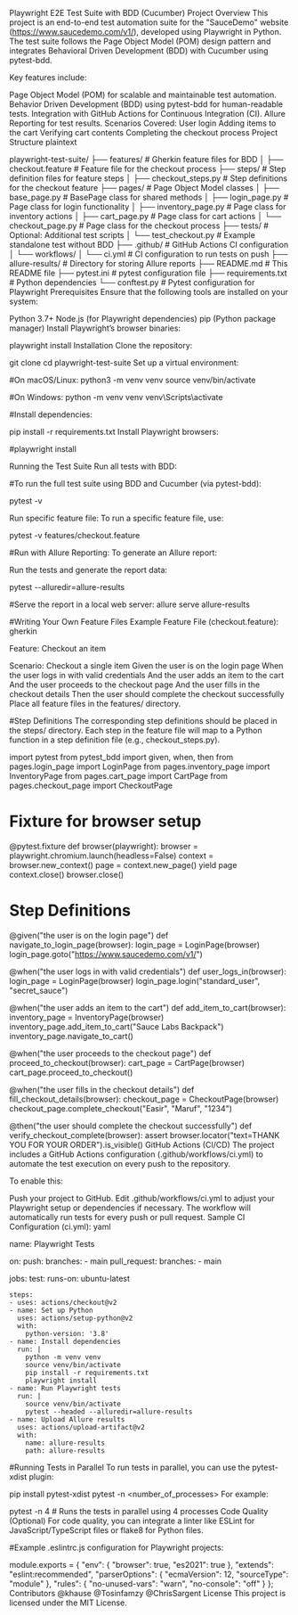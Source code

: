 Playwright E2E Test Suite with BDD (Cucumber)
Project Overview
This project is an end-to-end test automation suite for the "SauceDemo" website (https://www.saucedemo.com/v1/), developed using Playwright in Python. The test suite follows the Page Object Model (POM) design pattern and integrates Behavioral Driven Development (BDD) with Cucumber using pytest-bdd.

Key features include:

Page Object Model (POM) for scalable and maintainable test automation.
Behavior Driven Development (BDD) using pytest-bdd for human-readable tests.
Integration with GitHub Actions for Continuous Integration (CI).
Allure Reporting for test results.
Scenarios Covered:
User login
Adding items to the cart
Verifying cart contents
Completing the checkout process
Project Structure
plaintext

playwright-test-suite/
├── features/                # Gherkin feature files for BDD
│   ├── checkout.feature      # Feature file for the checkout process
├── steps/                   # Step definition files for feature steps
│   ├── checkout_steps.py     # Step definitions for the checkout feature
├── pages/                   # Page Object Model classes
│   ├── base_page.py          # BasePage class for shared methods
│   ├── login_page.py         # Page class for login functionality
│   ├── inventory_page.py     # Page class for inventory actions
│   ├── cart_page.py          # Page class for cart actions
│   └── checkout_page.py      # Page class for the checkout process
├── tests/                   # Optional: Additional test scripts
│   └── test_checkout.py      # Example standalone test without BDD
├── .github/                 # GitHub Actions CI configuration
│   └── workflows/
│       └── ci.yml            # CI configuration to run tests on push
├── allure-results/           # Directory for storing Allure reports
├── README.md                 # This README file
├── pytest.ini                # pytest configuration file
├── requirements.txt          # Python dependencies
└── conftest.py               # Pytest configuration for Playwright
Prerequisites
Ensure that the following tools are installed on your system:

Python 3.7+
Node.js (for Playwright dependencies)
pip (Python package manager)
Install Playwright’s browser binaries:



playwright install
Installation
Clone the repository:



git clone <repository-url>
cd playwright-test-suite
Set up a virtual environment:


#On macOS/Linux:
python3 -m venv venv
source venv/bin/activate


#On Windows:
python -m venv venv
venv\Scripts\activate


#Install dependencies:

pip install -r requirements.txt
Install Playwright browsers:



#playwright install

Running the Test Suite
Run all tests with BDD:


#To run the full test suite using BDD and Cucumber (via pytest-bdd):

pytest -v


Run specific feature file:
To run a specific feature file, use:

pytest -v features/checkout.feature


#Run with Allure Reporting:
To generate an Allure report:

Run the tests and generate the report data:

pytest --alluredir=allure-results

#Serve the report in a local web server:
allure serve allure-results


#Writing Your Own Feature Files
Example Feature File (checkout.feature):
gherkin

Feature: Checkout an item

  Scenario: Checkout a single item
    Given the user is on the login page
    When the user logs in with valid credentials
    And the user adds an item to the cart
    And the user proceeds to the checkout page
    And the user fills in the checkout details
    Then the user should complete the checkout successfully
Place all feature files in the features/ directory.

#Step Definitions
The corresponding step definitions should be placed in the steps/ directory. Each step in the feature file will map to a Python function in a step definition file (e.g., checkout_steps.py).



import pytest
from pytest_bdd import given, when, then
from pages.login_page import LoginPage
from pages.inventory_page import InventoryPage
from pages.cart_page import CartPage
from pages.checkout_page import CheckoutPage

# Fixture for browser setup
@pytest.fixture
def browser(playwright):
    browser = playwright.chromium.launch(headless=False)
    context = browser.new_context()
    page = context.new_page()
    yield page
    context.close()
    browser.close()

# Step Definitions
@given("the user is on the login page")
def navigate_to_login_page(browser):
    login_page = LoginPage(browser)
    login_page.goto("https://www.saucedemo.com/v1/")

@when("the user logs in with valid credentials")
def user_logs_in(browser):
    login_page = LoginPage(browser)
    login_page.login("standard_user", "secret_sauce")

@when("the user adds an item to the cart")
def add_item_to_cart(browser):
    inventory_page = InventoryPage(browser)
    inventory_page.add_item_to_cart("Sauce Labs Backpack")
    inventory_page.navigate_to_cart()

@when("the user proceeds to the checkout page")
def proceed_to_checkout(browser):
    cart_page = CartPage(browser)
    cart_page.proceed_to_checkout()

@when("the user fills in the checkout details")
def fill_checkout_details(browser):
    checkout_page = CheckoutPage(browser)
    checkout_page.complete_checkout("Easir", "Maruf", "1234")

@then("the user should complete the checkout successfully")
def verify_checkout_complete(browser):
    assert browser.locator("text=THANK YOU FOR YOUR ORDER").is_visible()
GitHub Actions (CI/CD)
The project includes a GitHub Actions configuration (.github/workflows/ci.yml) to automate the test execution on every push to the repository.

To enable this:

Push your project to GitHub.
Edit .github/workflows/ci.yml to adjust your Playwright setup or dependencies if necessary.
The workflow will automatically run tests for every push or pull request.
Sample CI Configuration (ci.yml):
yaml

name: Playwright Tests

on:
  push:
    branches:
      - main
  pull_request:
    branches:
      - main

jobs:
  test:
    runs-on: ubuntu-latest

    steps:
    - uses: actions/checkout@v2
    - name: Set up Python
      uses: actions/setup-python@v2
      with:
        python-version: '3.8'
    - name: Install dependencies
      run: |
        python -m venv venv
        source venv/bin/activate
        pip install -r requirements.txt
        playwright install
    - name: Run Playwright tests
      run: |
        source venv/bin/activate
        pytest --headed --alluredir=allure-results
    - name: Upload Allure results
      uses: actions/upload-artifact@v2
      with:
        name: allure-results
        path: allure-results



#Running Tests in Parallel
To run tests in parallel, you can use the pytest-xdist plugin:



pip install pytest-xdist
pytest -n <number_of_processes>
For example:



pytest -n 4  # Runs the tests in parallel using 4 processes
Code Quality (Optional)
For code quality, you can integrate a linter like ESLint for JavaScript/TypeScript files or flake8 for Python files.

#Example .eslintrc.js configuration for Playwright projects:


module.exports = {
    "env": {
        "browser": true,
        "es2021": true
    },
    "extends": "eslint:recommended",
    "parserOptions": {
        "ecmaVersion": 12,
        "sourceType": "module"
    },
    "rules": {
        "no-unused-vars": "warn",
        "no-console": "off"
    }
};
Contributors
@khause
@Tosinfamzy
@ChrisSargent
License
This project is licensed under the MIT License.